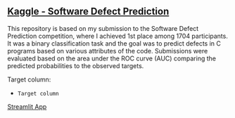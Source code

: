 ## [Kaggle - Software Defect Prediction](https://www.kaggle.com/competitions/playground-series-s3e23/overview)

This repository is based on my submission to the Software Defect Prediction competition, where I achieved 1st place among 1704 participants.
It was a binary classification task and the goal was to predict defects in C programs based on various attributes of the code. Submissions were evaluated based on the area under the ROC curve (AUC) comparing the predicted probabilities to the observed targets.  

Target column:
- `Target column`

[Streamlit App](https://theod9-kaggle-softwaredefectpredicition-app2-tqtlny.streamlit.app/)
